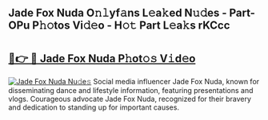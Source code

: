 ## Jade Fox Nuda O𝚗𝚕yf𝚊ns L𝚎a𝚔ed N𝚞𝚍es - Part-OPu P𝚑𝚘tos Vi𝚍𝚎o - H𝚘𝚝 Part L𝚎a𝚔s rKCcc

# <h2><a href="http://kfbsdh3.oniu.top/?m=Jade+Fox+Nuda">🔗👉 🔴 Jade Fox Nuda P𝚑ot𝚘𝚜 V𝚒d𝚎o</a></h2>

[![Jade Fox Nuda Nu𝚍e𝚜](https://i.imgur.com/0qMVB7G.gif)](http://kfbsdh3.oniu.top/?m=Jade+Fox+Nuda)
Social media influencer Jade Fox Nuda, known for disseminating dance and lifestyle information, featuring presentations and vlogs. Courageous advocate Jade Fox Nuda, recognized for their bravery and dedication to standing up for important causes.  
